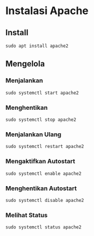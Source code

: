 # Instalasi Apache

## Install

```
sudo apt install apache2
```

## Mengelola

### Menjalankan

```
sudo systemctl start apache2
```

### Menghentikan

```
sudo systemctl stop apache2
```

### Menjalankan Ulang

```
sudo systemctl restart apache2
```

### Mengaktifkan Autostart

```
sudo systemctl enable apache2
```

### Menghentikan Autostart

```
sudo systemctl disable apache2
```

### Melihat Status

```
sudo systemctl status apache2
```
